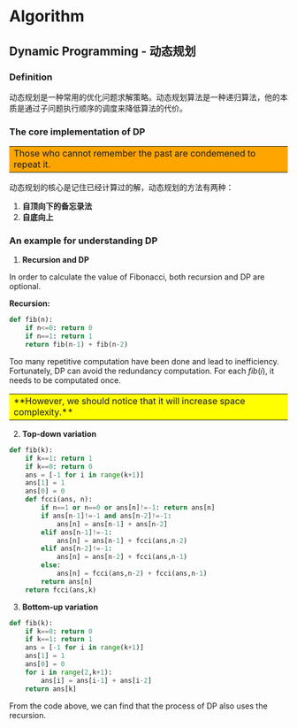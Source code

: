 



# Algorithm

## Dynamic Programming - 动态规划

### Definition

动态规划是一种常用的优化问题求解策略。动态规划算法是一种递归算法，他的本质是通过子问题执行顺序的调度来降低算法的代价。

### The core implementation of DP

<table><tr><td bgcolor=orange>Those who cannot remember the past are condemened to repeat it.</td></tr></table>

动态规划的核心是记住已经计算过的解，动态规划的方法有两种：

1. **自顶向下的备忘录法**
2. **自底向上**

### An example for understanding DP

1) **Recursion and DP**

In order to calculate the value of Fibonacci, both recursion and DP are optional. 

**Recursion:**

```python
def fib(n):
    if n<=0: return 0
    if n==1: return 1
    return fib(n-1) + fib(n-2)
```

Too many repetitive computation have been done and lead to inefficiency. Fortunately, DP can avoid the redundancy computation. For each $fib(i)$, it needs to be computated once.  

<table><tr><td bgcolor=yellow>**However, we should notice that it will increase space complexity.**</td></tr></table>

2) **Top-down variation**

```python
def fib(k):
    if k==1: return 1
    if k==0: return 0
    ans = [-1 for i in range(k+1)]
    ans[1] = 1
    ans[0] = 0
    def fcci(ans, n):
        if n==1 or n==0 or ans[n]!=-1: return ans[n]
        if ans[n-1]!=-1 and ans[n-2]!=-1:
            ans[n] = ans[n-1] + ans[n-2]
        elif ans[n-1]!=-1:
            ans[n] = ans[n-1] + fcci(ans,n-2)
        elif ans[n-2]!=-1:
            ans[n] = ans[n-2] + fcci(ans,n-1)
        else:
            ans[n] = fcci(ans,n-2) + fcci(ans,n-1)
        return ans[n]
    return fcci(ans,k)
```

3) **Bottom-up variation**

```python
def fib(k):
    if k==0: return 0
    if k==1: return 1
    ans = [-1 for i in range(k+1)]
    ans[1] = 1
    ans[0] = 0
    for i in range(2,k+1):
        ans[i] = ans[i-1] + ans[i-2]
    return ans[k]
```

From the code above, we can find that the process of DP also uses the recursion. 